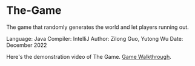 # The-Game
The game that randomly generates the world and let players running out.

Language: Java
Compiler: IntelliJ
Author: Zilong Guo, Yutong Wu
Date: December 2022


Here's the demonstration video of The Game.
[Game Walkthrough](https://youtu.be/FcVFIQcHDkk).

